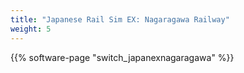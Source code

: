 ```yaml
---
title: "Japanese Rail Sim EX: Nagaragawa Railway"
weight: 5
---
```


{{% software-page "switch_japanexnagaragawa" %}}
